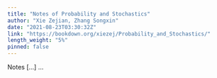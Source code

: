 ```yaml
---
title: "Notes of Probability and Stochastics"
author: "Xie Zejian, Zhang Songxin"
date: "2021-08-23T03:30:32Z"
link: "https://bookdown.org/xiezej/Probability_and_Stochastics/"
length_weight: "5%"
pinned: false
---
```


Notes [...] ...
